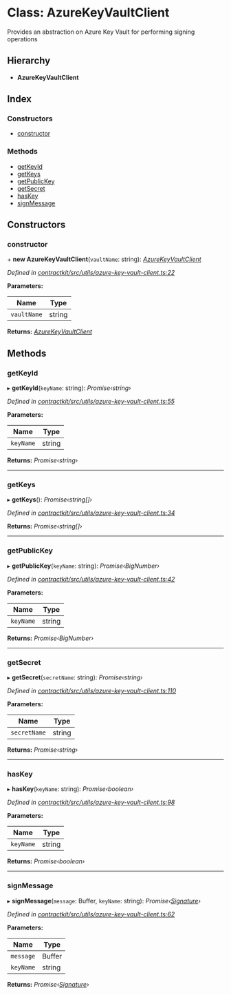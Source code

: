 # Class: AzureKeyVaultClient

Provides an abstraction on Azure Key Vault for performing signing operations

## Hierarchy

* **AzureKeyVaultClient**

## Index

### Constructors

* [constructor](_utils_azure_key_vault_client_.azurekeyvaultclient.md#constructor)

### Methods

* [getKeyId](_utils_azure_key_vault_client_.azurekeyvaultclient.md#getkeyid)
* [getKeys](_utils_azure_key_vault_client_.azurekeyvaultclient.md#getkeys)
* [getPublicKey](_utils_azure_key_vault_client_.azurekeyvaultclient.md#getpublickey)
* [getSecret](_utils_azure_key_vault_client_.azurekeyvaultclient.md#getsecret)
* [hasKey](_utils_azure_key_vault_client_.azurekeyvaultclient.md#haskey)
* [signMessage](_utils_azure_key_vault_client_.azurekeyvaultclient.md#signmessage)

## Constructors

###  constructor

\+ **new AzureKeyVaultClient**(`vaultName`: string): *[AzureKeyVaultClient](_utils_azure_key_vault_client_.azurekeyvaultclient.md)*

*Defined in [contractkit/src/utils/azure-key-vault-client.ts:22](https://github.com/celo-org/celo-monorepo/blob/master/packages/contractkit/src/utils/azure-key-vault-client.ts#L22)*

**Parameters:**

Name | Type |
------ | ------ |
`vaultName` | string |

**Returns:** *[AzureKeyVaultClient](_utils_azure_key_vault_client_.azurekeyvaultclient.md)*

## Methods

###  getKeyId

▸ **getKeyId**(`keyName`: string): *Promise‹string›*

*Defined in [contractkit/src/utils/azure-key-vault-client.ts:55](https://github.com/celo-org/celo-monorepo/blob/master/packages/contractkit/src/utils/azure-key-vault-client.ts#L55)*

**Parameters:**

Name | Type |
------ | ------ |
`keyName` | string |

**Returns:** *Promise‹string›*

___

###  getKeys

▸ **getKeys**(): *Promise‹string[]›*

*Defined in [contractkit/src/utils/azure-key-vault-client.ts:34](https://github.com/celo-org/celo-monorepo/blob/master/packages/contractkit/src/utils/azure-key-vault-client.ts#L34)*

**Returns:** *Promise‹string[]›*

___

###  getPublicKey

▸ **getPublicKey**(`keyName`: string): *Promise‹BigNumber›*

*Defined in [contractkit/src/utils/azure-key-vault-client.ts:42](https://github.com/celo-org/celo-monorepo/blob/master/packages/contractkit/src/utils/azure-key-vault-client.ts#L42)*

**Parameters:**

Name | Type |
------ | ------ |
`keyName` | string |

**Returns:** *Promise‹BigNumber›*

___

###  getSecret

▸ **getSecret**(`secretName`: string): *Promise‹string›*

*Defined in [contractkit/src/utils/azure-key-vault-client.ts:110](https://github.com/celo-org/celo-monorepo/blob/master/packages/contractkit/src/utils/azure-key-vault-client.ts#L110)*

**Parameters:**

Name | Type |
------ | ------ |
`secretName` | string |

**Returns:** *Promise‹string›*

___

###  hasKey

▸ **hasKey**(`keyName`: string): *Promise‹boolean›*

*Defined in [contractkit/src/utils/azure-key-vault-client.ts:98](https://github.com/celo-org/celo-monorepo/blob/master/packages/contractkit/src/utils/azure-key-vault-client.ts#L98)*

**Parameters:**

Name | Type |
------ | ------ |
`keyName` | string |

**Returns:** *Promise‹boolean›*

___

###  signMessage

▸ **signMessage**(`message`: Buffer, `keyName`: string): *Promise‹[Signature](_utils_signature_utils_.signature.md)›*

*Defined in [contractkit/src/utils/azure-key-vault-client.ts:62](https://github.com/celo-org/celo-monorepo/blob/master/packages/contractkit/src/utils/azure-key-vault-client.ts#L62)*

**Parameters:**

Name | Type |
------ | ------ |
`message` | Buffer |
`keyName` | string |

**Returns:** *Promise‹[Signature](_utils_signature_utils_.signature.md)›*
